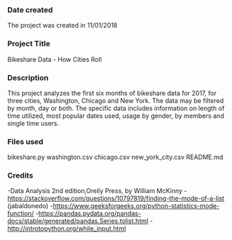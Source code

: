 ### Date created
The project was created in 11/01/2018

### Project Title
Bikeshare Data - How Cities Roll

### Description
This project analyzes the first six months of bikeshare data for 2017, for three cities, Washington, Chicago and New York. The data may be filtered by month, day or both. The specific data includes information on length of time utilized, most popular dates used, usage by gender, by members and single time users.

### Files used
bikeshare.py
washington.csv
chicago.csv
new_york_city.csv
README.md

### Credits
-Data Analysis 2nd edition,Oreily Press, by William McKinny
-https://stackoverflow.com/questions/10797819/finding-the-mode-of-a-list (jabaldonedo)
-https://www.geeksforgeeks.org/python-statistics-mode-function/
-https://pandas.pydata.org/pandas-docs/stable/generated/pandas.Series.tolist.html
-http://introtopython.org/while_input.html
